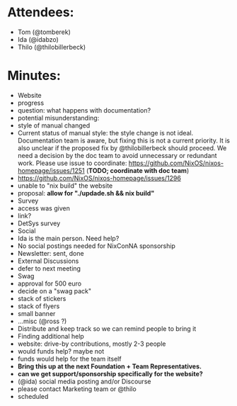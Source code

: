 # Attendees:
- Tom (@tomberek)
- Ida (@idabzo)
- Thilo (@thilobillerbeck)
# Minutes:
- Website
- progress
- question: what happens with documentation?
- potential misunderstanding:
- style of manual changed
- Current status of manual style: the style change is not ideal. Documentation team is aware, but fixing this is not a current priority. It is also unclear if the proposed fix by @thilobillerbeck should proceed. We need a decision by the doc team to avoid unnecessary or redundant work. Please use issue to coordinate: https://github.com/NixOS/nixos-homepage/issues/1251 (**TODO; coordinate with doc team**)
- https://github.com/NixOS/nixos-homepage/issues/1296
- unable to "nix build" the website
- proposal: **allow for "./updade.sh && nix build"**
- Survey
- access was given
- link?
- DetSys survey
- Social
- Ida is the main person. Need help?
- No social postings needed for NixConNA sponsorship
- Newsletter: sent, done
- External Discussions
- defer to next meeting
- Swag
- approval for 500 euro
- decide on a "swag pack"
- stack of stickers
- stack of flyers
- small banner
- …misc (@ross ?)
- Distribute and keep track so we can remind people to bring it
- Finding additional help
- website: drive-by contributions, mostly 2-3 people
- would funds help? maybe not
- funds would help for the team itself
- **Bring this up at the next Foundation \+ Team Representatives.**
- **can we get support/sponsorship specifically for the website?**
- (@ida) social media posting and/or Discourse
- please contact Marketing team or @thilo
- scheduled
